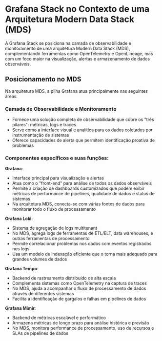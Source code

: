 # Grafana Stack no Contexto de uma Arquitetura Modern Data Stack (MDS)

A Grafana Stack se posiciona na camada de observabilidade e monitoramento de uma
arquitetura Modern Data Stack (MDS), complementando ferramentas como OpenTelemetry e
OpenLineage, mas com um foco maior na visualização, alertas e armazenamento de dados
observáveis.

## Posicionamento no MDS

Na arquitetura MDS, a pilha Grafana atua principalmente nas seguintes áreas:

### Camada de Observabilidade e Monitoramento

- Fornece uma solução completa de observabilidade que cobre os "três pilares": métricas,
  logs e traces
- Serve como a interface visual e analítica para os dados coletados por instrumentação
  de sistemas
- Oferece capacidades de alerta que permitem identificação proativa de problemas

### Componentes específicos e suas funções:

**Grafana**:

- Interface principal para visualização e alertas
- Atua como o "front-end" para análise de todos os dados observáveis
- Permite a criação de dashboards customizados que podem exibir métricas de performance
  de pipelines, qualidade de dados e status de sistemas
- Na arquitetura MDS, conecta-se com várias fontes de dados para monitorar todo o fluxo
  de processamento

**Grafana Loki**:

- Sistema de agregação de logs multitenant
- No MDS, agrega logs de ferramentas de ETL/ELT, data warehouses, e outras ferramentas
  de processamento
- Permite correlacionar problemas nos dados com eventos registrados nos logs
- Usa um modelo de indexação eficiente que o torna mais adequado para grandes volumes de
  dados

**Grafana Tempo**:

- Backend de rastreamento distribuído de alta escala
- Complementa sistemas como OpenTelemetry na captura de traces
- No MDS, ajuda a acompanhar o fluxo de processamento de dados através de diferentes
  sistemas
- Facilita a identificação de gargalos e falhas em pipelines de dados

**Grafana Mimir**:

- Backend de métricas escalável e performático
- Armazena métricas de longo prazo para análise histórica e previsão
- No MDS, monitora performance de processamento, uso de recursos e SLAs de pipelines de
  dados
